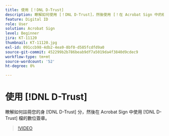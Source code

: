 ```yaml
---
title: 使用 [！DNL D-Trust]
description: 瞭解如何使用 [！DNL D-Trust]，然後使用 [！在 Acrobat Sign 中的檔上使用 DNL D-Trust] 數位簽章
feature: Digital ID
role: User
solution: Acrobat Sign
level: Beginner
jira: KT-11120
thumbnail: KT-11120.jpg
exl-id: 091ccb98-4db2-4ea9-8bf0-d585fcdfd9a0
source-git-commit: 452299b2b786beab9df7a5019da4f3840d9cdec9
workflow-type: tm+mt
source-wordcount: '52'
ht-degree: 0%

---
```


# 使用 [!DNL D-Trust]

瞭解如何註冊您的身 [!DNL D-Trust] 分，然後在 Acrobat Sign 中使用 [!DNL D-Trust] 檔的數位簽章。

>[!VIDEO](https://video.tv.adobe.com/v/3410193?quality=12&learn=on&hidetitle=true)
